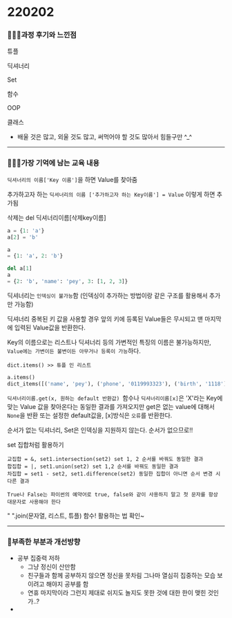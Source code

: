 # 220202

### 👨🏼‍🏫과정 후기와 느낀점

튜플

딕셔너리

Set

함수

OOP

클래스

- 배울 것은 많고, 외울 것도 많고, 써먹어야 할 것도 많아서 힘들구만 ^_^

---

### 💁🏼‍♂️가장 기억에 남는 교육 내용

`딕셔너리의 이름['Key 이름']`을 하면 Value를 찾아줌

추가하고자 하는 `딕셔너리의 이름 ['추가하고자 하는 Key이름'] = Value` 이렇게 하면 추가됨

삭제는 del 딕셔너리이름[삭제key이름]

```python
a = {1: 'a'}
a[2] = 'b'

a 
= {1: 'a', 2: 'b'}

del a[1]
a
= {2: 'b', 'name': 'pey', 3: [1, 2, 3]}
```

딕셔너리는 `인덱싱이 불가능`함 (인덱싱이 추가하는 방법이랑 같은 구조를 활용해서 추가만 가능함)

딕셔너리 중복된 키 값을 사용할 경우 앞의 키에 등록된 Value들은 무시되고 맨 마지막에 입력된 Value값을 반환한다.

Key의 이름으로는 리스트나 딕셔너리 등의 가변적인 특징의 이름은 불가능하지만, `Value에는 가변이든 불변이든 아무거나 등록이 가능`하다.

`dict.items() >> 튜플 인 리스트`

```python
a.items()
dict_items([('name', 'pey'), ('phone', '0119993323'), ('birth', '1118')])
```
`딕셔너리이름.get(x, 원하는 default 반환값) `함수나 `딕셔너리이름[x]`은 'X'라는 Key에 맞는 Value 값을 찾아온다는 동일한 결과를 가져오지만 get은 없는 value에 대해서 `None`을 반환 또는 설정한 default값을, [x]방식은 `오류`를 반환한다.

순서가 없는 딕셔너리, Set은 인덱싱을 지원하지 않는다. 순서가 없으므로!!

set 집합처럼 활용하기

```
교집합 = &, set1.intersection(set2) set 1, 2 순서를 바꿔도 동일한 결과
합집합 = |, set1.union(set2) set 1,2 순서를 바꿔도 동일한 결과
차집합 = set1 - set2, set1.difference(set2) 동일한 집합이 아니면 순서 변경 시 다른 결과
```

`True나 False는 파이썬의 예약어로 true, false와 같이 사용하지 말고 첫 문자를 항상 대문자로 사용해야 한다`

" ".join(문자열, 리스트, 튜플) 함수! 활용하는 법 확인~

---

### 💫부족한 부분과 개선방향

- 공부 집중력 저하
  - 그냥 정신이 산만함
  - 친구들과 함께 공부하지 않으면 정신을 못차림 그나마 열심히 집중하는 모습 보이려고 해야지 공부를 함
  - 연휴 마지막이라 그런지 제대로 쉬지도 놀지도 못한 것에 대한 한이 맺힌 것인가..?
- 
